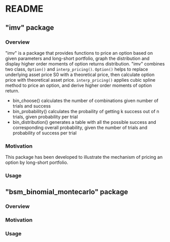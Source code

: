 # README
## "imv" package
### Overview
"imv" is a package that provides functions to price an option based on given parameters and long-short portfolio, graph the distribution and display higher order moments of option returns distribution. "imv" combines two class, `Option()` and `interp_pricing()`. `Option()` helps to replace underlying asset price S0 with a theoretical price, then calculate option price with theoretical asset price. `interp_pricing()` applies cubic spline method to price an option, and derive higher order moments of option return.

* bin_choose() calculates the number of combinations given number of trials and success
* bin_probability() calculates the probaility of getting k success out of n trials, given probability per trial
* bin_distribution() generates a table with all the possible success and corresponding overall probability, given the number of trials and probability of success per trial

### Motivation
This package has been developed to illustrate the mechanism of pricing an option by long-short portfolio.

### Usage


## "bsm_binomial_montecarlo" package
### Overview

### Motivation

### Usage
